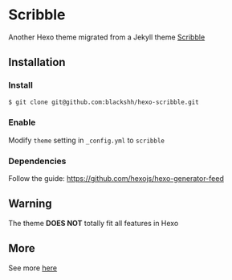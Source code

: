 # Scribble

Another Hexo theme migrated from a Jekyll theme [Scribble](https://github.com/chloerei/scribble)

## Installation

### Install

``` bash
$ git clone git@github.com:blackshh/hexo-scribble.git
```

### Enable

Modify `theme` setting in `_config.yml` to `scribble`

### Dependencies

Follow the guide: https://github.com/hexojs/hexo-generator-feed


## Warning

The theme __DOES NOT__ totally fit all features in Hexo

## More

See more [here](https://github.com/blackshh/hexo-scribble)

